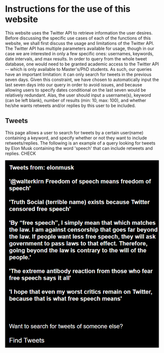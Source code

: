 # Instructions for the use of this website

This website uses the Twitter API to retrieve information the user desires. Before discussing the specific use cases of each of the functions of this website, we shall first discuss the usage and limitations of the Twitter API. The Twitter API has multiple parameters available for usage, though in our case we are interested in only a few specific ones: usernames, keywords, date intervals, and max results. In order to query from the whole tweet database, one would need to be granted academic access to the Twitter API -- which is only available to Master's/PhD students. As such, our queries have an important limitation: it can only search for tweets in the previous seven days. Given this constraint, we have chosen to automatically input the last seven days into our query in order to avoid issues, and because allowing users to specify dates conditional on the last seven would be relatively redundant. Alas, the user should input a username(s), keyword (can be left blank), number of results (min: 10, max: 100), and whether he/she wants retweets and/or replies by this user to be included. 

## Tweets

This page allows a user to search for tweets by a certain user(name) containing a keyword, and specify whether or not they want to include retweets/replies. The following is an example of a query looking for tweets by Elon Musk containing the word 'speech' that can include retweets and replies. CHECK

![tweets](images/tweet_list.jpeg.png)